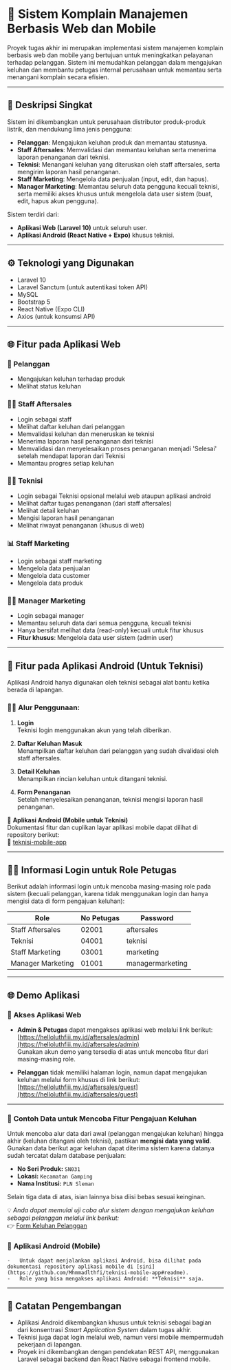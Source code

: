 # 📌 Sistem Komplain Manajemen Berbasis Web dan Mobile

Proyek tugas akhir ini merupakan implementasi sistem manajemen komplain berbasis web dan mobile yang bertujuan untuk meningkatkan pelayanan terhadap pelanggan. Sistem ini memudahkan pelanggan dalam mengajukan keluhan dan membantu petugas internal perusahaan untuk memantau serta menangani komplain secara efisien.

---

## 📖 Deskripsi Singkat

Sistem ini dikembangkan untuk perusahaan distributor produk-produk listrik, dan mendukung lima jenis pengguna:

-   **Pelanggan**: Mengajukan keluhan produk dan memantau statusnya.
-   **Staff Aftersales**: Memvalidasi dan memantau keluhan serta menerima laporan penanganan dari teknisi.
-   **Teknisi**: Menangani keluhan yang diteruskan oleh staff aftersales, serta mengirim laporan hasil penanganan.
-   **Staff Marketing**: Mengelola data penjualan (input, edit, dan hapus).
-   **Manager Marketing**: Memantau seluruh data pengguna kecuali teknisi, serta memiliki akses khusus untuk mengelola data user sistem (buat, edit, hapus akun pengguna).

Sistem terdiri dari:

-   **Aplikasi Web (Laravel 10)** untuk seluruh user.
-   **Aplikasi Android (React Native + Expo)** khusus teknisi.

---

## ⚙️ Teknologi yang Digunakan

-   Laravel 10
-   Laravel Sanctum (untuk autentikasi token API)
-   MySQL
-   Bootstrap 5
-   React Native (Expo CLI)
-   Axios (untuk konsumsi API)

---

## 🌐 Fitur pada Aplikasi Web

### 👤 Pelanggan

-   Mengajukan keluhan terhadap produk
-   Melihat status keluhan

### 🧑‍💼 Staff Aftersales

-   Login sebagai staff
-   Melihat daftar keluhan dari pelanggan
-   Memvalidasi keluhan dan meneruskan ke teknisi
-   Menerima laporan hasil penanganan dari teknisi
-   Memvalidasi dan menyelesaikan proses penanganan menjadi 'Selesai' setelah mendapat laporan dari Teknisi
-   Memantau progres setiap keluhan

### 👨‍🔧 Teknisi

-   Login sebagai Teknisi opsional melalui web ataupun aplikasi android
-   Melihat daftar tugas penanganan (dari staff aftersales)
-   Melihat detail keluhan
-   Mengisi laporan hasil penanganan
-   Melihat riwayat penanganan (khusus di web)

### 📊 Staff Marketing

-   Login sebagai staff marketing
-   Mengelola data penjualan
-   Mengelola data customer
-   Mengelola data produk

### 👨‍💼 Manager Marketing

-   Login sebagai manager
-   Memantau seluruh data dari semua pengguna, kecuali teknisi
-   Hanya bersifat melihat data (read-only) kecuali untuk fitur khusus
-   **Fitur khusus**: Mengelola data user sistem (admin user)

---

## 📱 Fitur pada Aplikasi Android (Untuk Teknisi)

Aplikasi Android hanya digunakan oleh teknisi sebagai alat bantu ketika berada di lapangan.

### 👨‍🔧 Alur Penggunaan:

1. **Login**  
   Teknisi login menggunakan akun yang telah diberikan.

2. **Daftar Keluhan Masuk**  
   Menampilkan daftar keluhan dari pelanggan yang sudah divalidasi oleh staff aftersales.

3. **Detail Keluhan**  
   Menampilkan rincian keluhan untuk ditangani teknisi.

4. **Form Penanganan**  
   Setelah menyelesaikan penanganan, teknisi mengisi laporan hasil penanganan.

📲 **Aplikasi Android (Mobile untuk Teknisi)**  
Dokumentasi fitur dan cuplikan layar aplikasi mobile dapat dilihat di repository berikut:  
🔗 [teknisi-mobile-app](https://github.com/Mhmmadlthfi/teknisi-mobile-app)

---

## 🧑‍💻 Informasi Login untuk Role Petugas

Berikut adalah informasi login untuk mencoba masing-masing role pada sistem (kecuali pelanggan, karena tidak menggunakan login dan hanya mengisi data di form pengajuan keluhan):

| Role              | No Petugas | Password         |
| ----------------- | ---------- | ---------------- |
| Staff Aftersales  | 02001      | aftersales       |
| Teknisi           | 04001      | teknisi          |
| Staff Marketing   | 03001      | marketing        |
| Manager Marketing | 01001      | managermarketing |

---

## 🌐 Demo Aplikasi

### 🔗 **Akses Aplikasi Web**

-   **Admin & Petugas** dapat mengakses aplikasi web melalui link berikut:  
    [https://helloluthfiii.my.id/aftersales/admin](https://helloluthfiii.my.id/aftersales/admin)  
    Gunakan akun demo yang tersedia di atas untuk mencoba fitur dari masing-masing role.

-   **Pelanggan** tidak memiliki halaman login, namun dapat mengajukan keluhan melalui form khusus di link berikut:  
    [https://helloluthfiii.my.id/aftersales/guest](https://helloluthfiii.my.id/aftersales/guest)

---

### 📄 **Contoh Data untuk Mencoba Fitur Pengajuan Keluhan**

Untuk mencoba alur data dari awal (pelanggan mengajukan keluhan) hingga akhir (keluhan ditangani oleh teknisi), pastikan **mengisi data yang valid**. Gunakan data berikut agar keluhan dapat diterima sistem karena datanya sudah tercatat dalam database penjualan:

-   **No Seri Produk:** `SN031`
-   **Lokasi:** `Kecamatan Gamping`
-   **Nama Institusi:** `PLN Sleman`

Selain tiga data di atas, isian lainnya bisa diisi bebas sesuai keinginan.

💡 _Anda dapat memulai uji coba alur sistem dengan mengajukan keluhan sebagai pelanggan melalui link berikut:_  
👉 [Form Keluhan Pelanggan](https://helloluthfiii.my.id/aftersales/guest)

### 🔗 **Aplikasi Android (Mobile)**

    -   Untuk dapat menjalankan aplikasi Android, bisa dilihat pada dokumentasi repository aplikasi mobile di [sini](https://github.com/Mhmmadlthfi/teknisi-mobile-app#readme).
    -   Role yang bisa mengakses aplikasi Android: **Teknisi** saja.

---

## 📌 Catatan Pengembangan

-   Aplikasi Android dikembangkan khusus untuk teknisi sebagai bagian dari konsentrasi _Smart Application System_ dalam tugas akhir.
-   Teknisi juga dapat login melalui web, namun versi mobile mempermudah pekerjaan di lapangan.
-   Proyek ini dikembangkan dengan pendekatan REST API, menggunakan Laravel sebagai backend dan React Native sebagai frontend mobile.
